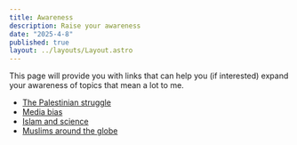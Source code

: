 ```yaml
---
title: Awareness
description: Raise your awareness
date: "2025-4-8"
published: true
layout: ../layouts/Layout.astro
---
```


This page will provide you with links that can help you (if interested) expand your awareness of topics that mean a lot to me.

- [The Palestinian struggle](/awareness/palestine)
- [Media bias](/awareness/media_bias)
- [Islam and science](/awareness/islam_and_science)
- [Muslims around the globe](/awareness/muslims_around_the_globe)
